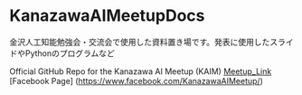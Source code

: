 # KanazawaAIMeetupDocs
金沢人工知能勉強会・交流会で使用した資料置き場です。発表に使用したスライドやPythonのプログラムなど

Official GitHub Repo for the Kanazawa AI Meetup (KAIM) [Meetup_Link](https://www.meetup.com/en-AU/Kanazawa-Artificial-Intelligence-Meetup-%E9%87%91%E6%B2%A2%E4%BA%BA%E5%B7%A5%E7%9F%A5%E8%83%BD%E5%8B%89%E5%BC%B7%E4%BC%9A-%E4%BA%A4%E6%B5%81%E4%BC%9A/) [Facebook Page] (https://www.facebook.com/KanazawaAIMeetup/)

